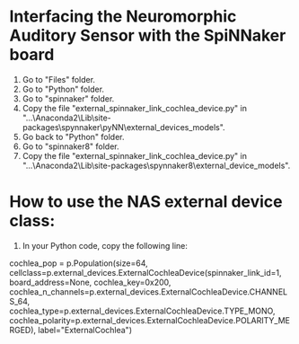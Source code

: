 # Interfacing the Neuromorphic Auditory Sensor with the SpiNNaker board

1. Go to "Files" folder.
2. Go to "Python" folder.
3. Go to "spinnaker" folder.
4. Copy the file "external_spinnaker_link_cochlea_device.py" in "...\Anaconda2\Lib\site-packages\spynnaker\pyNN\external_devices_models".
5. Go back to "Python" folder.
6. Go to "spinnaker8" folder.
7. Copy the file "external_spinnaker_link_cochlea_device.py" in "...\Anaconda2\Lib\site-packages\spynnaker8\external_device_models".

# How to use the NAS external device class:

1. In your Python code, copy the following line:

cochlea_pop = p.Population(size=64, cellclass=p.external_devices.ExternalCochleaDevice(spinnaker_link_id=1, board_address=None, cochlea_key=0x200, cochlea_n_channels=p.external_devices.ExternalCochleaDevice.CHANNELS_64, cochlea_type=p.external_devices.ExternalCochleaDevice.TYPE_MONO, cochlea_polarity=p.external_devices.ExternalCochleaDevice.POLARITY_MERGED), label="ExternalCochlea")
